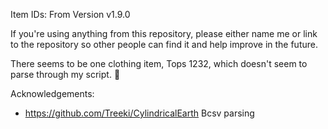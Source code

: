 Item IDs: From Version v1.9.0

If you're using anything from this repository, please either name me or link to the repository so other people can find it and help improve in the future.

There seems to be one clothing item, Tops 1232, which doesn't seem to parse through my script. :shrug:

Acknowledgements:
- https://github.com/Treeki/CylindricalEarth Bcsv parsing
